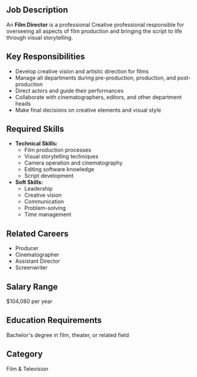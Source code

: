 ## Job Description
An **Film Director** is a professional Creative professional responsible for overseeing all aspects of film production and bringing the script to life through visual storytelling.

## Key Responsibilities
- Develop creative vision and artistic direction for films
- Manage all departments during pre-production, production, and post-production
- Direct actors and guide their performances
- Collaborate with cinematographers, editors, and other department heads
- Make final decisions on creative elements and visual style

## Required Skills
- **Technical Skills:**
  - Film production processes
  - Visual storytelling techniques
  - Camera operation and cinematography
  - Editing software knowledge
  - Script development
- **Soft Skills:**
  - Leadership
  - Creative vision
  - Communication
  - Problem-solving
  - Time management

## Related Careers
- Producer
- Cinematographer
- Assistant Director
- Screenwriter

## Salary Range
$104,080 per year

## Education Requirements
Bachelor's degree in film, theater, or related field

## Category
Film & Television
